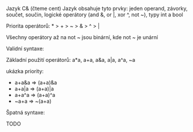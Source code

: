 Jazyk C& (čteme cent)
Jazyk obsahuje tyto prvky: jeden operand, závorky, součet, součin, logické operátory (and &, or |, xor ^, not ~), typy int a bool

Priorita operátorů: * > + > ~ > & > ^ > |

Všechny operátory až na not ~ jsou binární, kde not ~ je unární 

Validní syntaxe:

Základní použití operátorů:
a*a, a+a, a&a, a|a, a^a, ~a

ukázka priority:
- a+a&a => (a+a)&a
- a+a|a => (a+a)|a
- a+a^a => (a+a)^a
- ~a+a => ~(a+a)

Špatná syntaxe:

TODO
